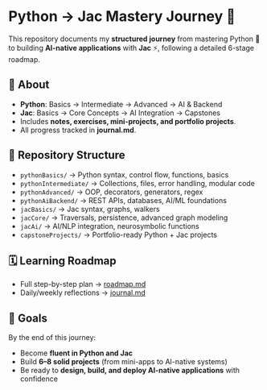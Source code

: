 
# Python → Jac Mastery Journey 🚀

This repository documents my **structured journey** from mastering Python 🐍  
to building **AI-native applications** with **Jac** ⚡, following a detailed 6-stage roadmap.

## 📌 About
- **Python**: Basics → Intermediate → Advanced → AI & Backend  
- **Jac**: Basics → Core Concepts → AI Integration → Capstones  
- Includes **notes, exercises, mini-projects, and portfolio projects**.  
- All progress tracked in **journal.md**.

## 📂 Repository Structure
- `pythonBasics/` → Python syntax, control flow, functions, basics  
- `pythonIntermediate/` → Collections, files, error handling, modular code  
- `pythonAdvanced/` → OOP, decorators, generators, regex  
- `pythonAiBackend/` → REST APIs, databases, AI/ML foundations  
- `jacBasics/` → Jac syntax, graphs, walkers  
- `jacCore/` → Traversals, persistence, advanced graph modeling  
- `jacAi/` → AI/NLP integration, neurosymbolic functions  
- `capstoneProjects/` → Portfolio-ready Python + Jac projects  

## 🗓️ Learning Roadmap
- Full step-by-step plan → [roadmap.md](./roadmap.md)  
- Daily/weekly reflections → [journal.md](./journal.md)  

## 🎯 Goals
By the end of this journey:
- Become **fluent in Python and Jac**  
- Build **6–8 solid projects** (from mini-apps to AI-native systems)  
- Be ready to **design, build, and deploy AI-native applications** with confidence  
